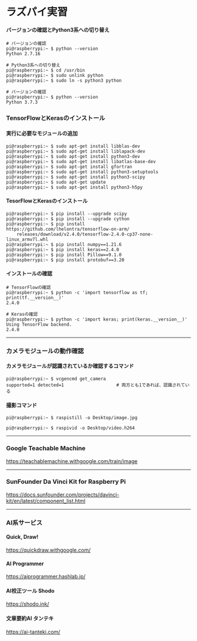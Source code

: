# ラズパイ実習

#### バージョンの確認とPython3系への切り替え

```
# バージョンの確認
pi@raspberrypi:~ $ python --version
Python 2.7.16

# Python3系への切り替え
pi@raspberrypi:~ $ cd /usr/bin
pi@raspberrypi:~ $ sudo unlink python
pi@raspberrypi:~ $ sudo ln -s python3 python

# バージョンの確認
pi@raspberrypi:~ $ python --version
Python 3.7.3
```

### TensorFlowとKerasのインストール

#### 実行に必要なモジュールの追加

```
pi@raspberrypi:~ $ sudo apt-get install libblas-dev
pi@raspberrypi:~ $ sudo apt-get install liblapack-dev
pi@raspberrypi:~ $ sudo apt-get install python3-dev 
pi@raspberrypi:~ $ sudo apt-get install libatlas-base-dev
pi@raspberrypi:~ $ sudo apt-get install gfortran
pi@raspberrypi:~ $ sudo apt-get install python3-setuptools
pi@raspberrypi:~ $ sudo apt-get install python3-scipy
pi@raspberrypi:~ $ sudo apt-get update
pi@raspberrypi:~ $ sudo apt-get install python3-h5py
```

#### TesorFlowとKerasのインストール

```
pi@raspberrypi:~ $ pip install --upgrade scipy
pi@raspberrypi:~ $ pip install --upgrade cython
pi@raspberrypi:~ $ pip install https://github.com/lhelontra/tensorflow-on-arm/
    releases/download/v2.4.0/tensorflow-2.4.0-cp37-none-linux_armv7l.whl
pi@raspberrypi:~ $ pip install numpy==1.21.6
pi@raspberrypi:~ $ pip install keras==2.4.0
pi@raspberrypi:~ $ pip install Pillow==9.1.0 
pi@raspberrypi:~ $ pip install protobuf==3.20 
```

#### インストールの確認

```
# TensorFlowの確認
pi@raspberrypi:~ $ python -c 'import tensorflow as tf; print(tf.__version__)'
2.4.0

# Kerasの確認
pi@raspberrypi:~ $ python -c 'import keras; print(keras.__version__)'
Using TensorFlow backend.
2.4.0
```

---

### カメラモジュールの動作確認

#### カメラモジュールが認識されているか確認するコマンド

```
pi@raspberrypi:~ $ vcgencmd get_camera
supported=1 detected=1                    # 両方とも1であれば、認識されている
```

#### 撮影コマンド

```
pi@raspberrypi:~ $ raspistill -o Desktop/image.jpg

pi@raspberrypi:~ $ raspivid -o Desktop/video.h264
```

---

### Google Teachable Machine

<https://teachablemachine.withgoogle.com/train/image>


---

### SunFounder Da Vinci Kit for Raspberry Pi

<https://docs.sunfounder.com/projects/davinci-kit/en/latest/component_list.html>

---

### AI系サービス

#### Quick, Draw!

https://quickdraw.withgoogle.com/

#### AI Programmer

https://aiprogrammer.hashlab.jp/

#### AI校正ツール Shodo

https://shodo.ink/

#### 文章要約AI タンテキ

https://ai-tanteki.com/
